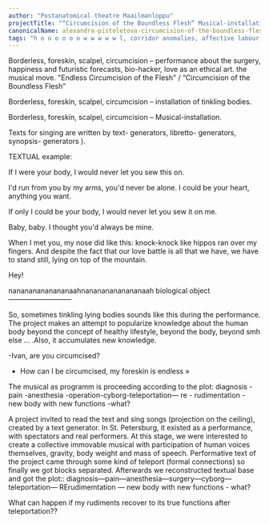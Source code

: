 ```yaml
---
author: "Postanatomical theatre Maailmanloppu"
projectTitle: "“Circumcision of the Boundless Flesh” Musical-installation"
canonicalName: alexandra-pistoletova-circumcision-of-the-boundless-flesh
tags: "h o o o o o o w w w w w l, corridor anomalies, affective labour, desire, intimate interfaces, mother-machine, practices of ourselves, dispersed collectivity, extensions, terror of relationship"
---
```

Borderless, foreskin, scalpel, circumcision – performance about the surgery, happiness and futuristic forecasts, bio-hacker, love as an ethical art. the musical move. "Endless Circumcision of the Flesh" / “Circumcision of the Boundless Flesh”

Borderless, foreskin, scalpel, circumcision – installation of tinkling bodies.

Borderless, foreskin, scalpel, circumcision – Musical-installation.

Texts for singing are written by text- generators, libretto- generators, synopsis- generators ).

TEXTUAL example:

If I were your body, I would never let you sew this on.

I'd run from you by my arms, you'd never be alone. I could be your heart, anything you want.

If only I could be your body, I would never let you sew it on me.

Baby, baby. I thought you'd always be mine.

When I met you, my nose did like this: knock-knock like hippos ran over my fingers. And despite the fact that our love battle is all that we have, we have to stand still, lying on top of the mountain.

Hey!

nanananananananaahnanananananananaah biological object —————————

So, sometimes tinkling lying bodies sounds like this during the performance. The project makes an attempt to popularize knowledge about the human body beyond the concept of healthy lifestyle, beyond the body, beyond smh else ... .Also, it accumulates new knowledge.

-Ivan, are you circumcised?

- How can I be circumcised, my foreskin is endless »

The musical as programm is proceeding according to the plot: diagnosis -pain -anesthesia -operation-cyborg-teleportation— re - rudimentation - new body with new functions -what?

A project invited to read the text and sing songs (projection on the ceiling), created by a text generator. In St. Petersburg, it existed as a performance, with spectators and real performers. At this stage, we were interested to create a collective immovable musical with participation of human voices themselves, gravity, body weight and mass of speech. Performative text of the project came through some kind of teleport (formal connections) so finally we got blocks separated. Afterwards we reconstructed textual base and got the plot:: diagnosis—pain—anesthesia—surgery—cyborg— teleportation— RErudimemtation — new body with new functions - what?

What can happen if my rudiments recover to its true functions after teleportation??
